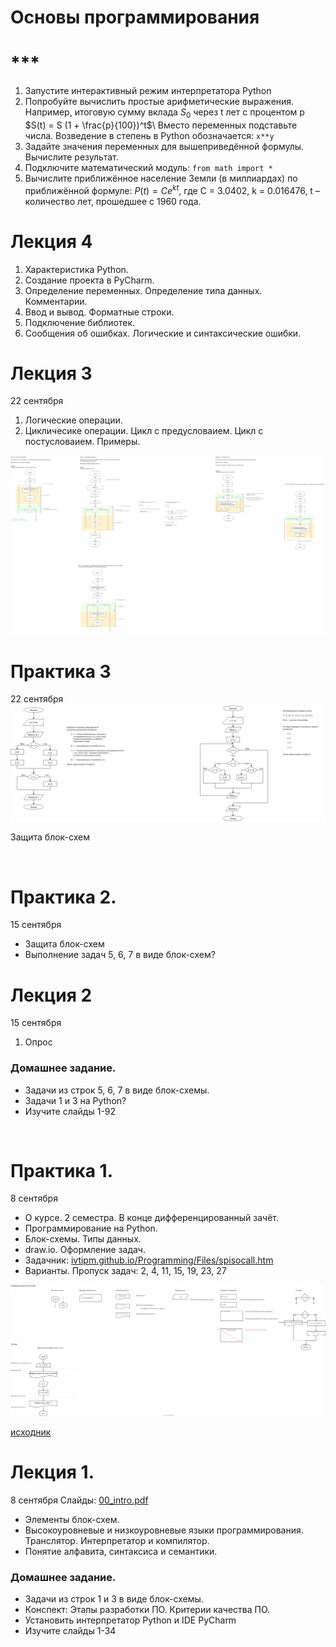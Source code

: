 # Основы программирования

# ***
1. Запустите интерактивный режим интерпретатора Python
2. Попробуйте вычислить простые арифметические выражения. 
  Например, итоговую сумму вклада $S_0$ через t лет с процентом p $S(t) = S (1 + \frac{p}{100})^t$\\
  Вместо переменных подставьте числа. Возведение в степень в Python обозначается: `x**y`
3. Задайте значения переменных для вышеприведённой формулы. Вычислите результат.
1.  Подключите математический модуль: `from math import *`
1. Вычислите приближённое население Земли (в миллиардах) по приближённой формуле:
$P(t) = C e ^ {kt}$, где C = 3.0402, k = 0.016476, t – количество лет, прошедшее с 1960 года.


  


# Лекция 4
1. Характеристика Python.
2. Создание проекта в PyCharm.
6. Определение переменных. Определение типа данных. Комментарии. 
7. Ввод и вывод. Форматные строки. 
8. Подключение библиотек.
9. Сообщения об ошибках. Логические и синтаксические ошибки. 


# Лекция 3
22 сентября

1. Логические операции.
1. Цикличесике операции. Цикл с предусловаием. Цикл с постусловаием. Примеры.

![](cycles.drawio.png)


# Практика 3
22 сентября
![](scheme2.drawio.png)

Защита блок-схем

<br>

# Практика 2.
15 сентября
- Защита блок-схем
- Выполнение задач 5, 6, 7 в виде блок-схем?


# Лекция 2
15 сентября
1. Опрос


### Домашнее задание.
- Задачи из строк 5, 6, 7 в виде блок-схемы.
- Задачи 1 и 3 на Python?
- Изучите слайды 1-92

<br>


# Практика 1.
8 сентября
- О курсе. 2 семестра. В конце дифференцированный зачёт.
- Программирование на Python.
- Блок-схемы. Типы данных.
- draw.io. Оформление задач.
- Задачник: [ivtipm.github.io/Programming/Files/spisocall.htm](https://ivtipm.github.io/Programming/Files/spisocall.htm)
- Варианты. Пропуск задач: 2, 4, 11, 15, 19, 23, 27

![](Flowchart_explained.drawio.svg)

[исходник](https://viewer.diagrams.net/?tags=%7B%7D&highlight=0000ff&edit=_blank&layers=1&nav=1&title=Flowchart_explained.drawio#R7V1bk5s4Fv4t%2B%2BCqZKu6C8TNPPrWyWaT2tR2tpLZN9qmbWZs04PptHt%2B%2FUgghC4HAzbYuEO6yrEFCJC%2Bcz86GhiTzf5D5D2tvoQLfz1A2mI%2FMKYDhGzTMfB%2FpOU1bTGQZaYtyyhYpG163nAf%2FOXTRo22PgcLfyecGIfhOg6exMZ5uN3681ho86IofBFPewzX4l2fvKWvNNzPvbXa%2Bj1YxKu0dWhpeftHP1iusjvrGj2y8bKTacNu5S3CF67JmA2MSRSGcfpts5%2F4azJ62bik190VHGUPFvnbuMoFD588%2Bz%2F7D%2F%2F10edV%2FKJ9%2BzSe%2F%2B8G0WeLX7MX9hf4%2FenPMIpX4TLceutZ3jqOwuftwie9avhXfs7nMHzCjTpu%2FN2P41c6md5zHOKmVbxZ06OP4Ta%2B8zbBmoDi6zd8%2F3tvu6MH7sPnaE6uW8UxnmNkGSP8gd%2BKfJATdrfLMFyufe8p2N3Ow01yYL5LTr17TLvFX5OOLTTmu04fSLfxb3X06IDusvsXDRk9j4wTdyEd8w9%2BuPHjCD%2BBFvlrLw5%2BijjyKByX7Dx26dcwwI%2BCNEo7RgYxSjlWhqOsi9iLln5Mr8rnHX%2FhHiNvStBQAxn0gX9662f6CgM83%2B6UfI61AZ7IoZN9x5%2Fj5HOmwGkXR%2BEfjHSQCARMEk%2FkvM1%2BSdjH7eM6fJmvvCi%2Bjf1oE2y9OIzwaS%2BrIPbvn7xkWl7wmXXm86cfxf7%2B4ExlI66JI2649PdLTviMvFcc0dta8eQK01J3Dkx4DkZ0rMlnOh9WMh%2F2NY%2B%2BKY2%2BaVsXHn3rV%2BWNeBKj1x%2FkHW6t7Odv9JWSH9O98OuV%2F%2FXVjwI8%2Fn5EGwuhkfKvcvS3zWhN0711MLLYP1PCYTW%2BW7dfxl2yflPB0xo%2Fd1Veguw1Hv%2FxIviJvy7J1%2F0ATfBNRkRTWoceeZt3CYNBHJtxue968pkeRe%2BzHvEDcp0C98FyYkJ0pPS%2F%2Bel3fIjku4nPsE1vkU7QO8otaaec9Epa3qtslHLKuRctCjhix0hYZfzeOljiUZiu%2FUcyIDv8%2BMF2%2BTn5NUUa7WMSrgnTxy9tIJP8sb64I7pD%2Fpph%2B7ZliWRhq0IXOZbK9mXyaYzt64Dmg%2Bw%2Fn4mePv6IOwhT1H4PI2xLsCOFoFmE8%2BdNMkBlwHlIhcfnhy4hqT4qVOw1gBNd17VSoOjOOfUDHR0ACuakWtKm8RCZJC%2FUI%2BWsSDGHF0eKASvyKBFEY07epSLIJLAhX%2B6yRnzaXSb%2BUq2ftcxEEYk%2F3ezyKWegmVyHQ66rYXbyMMWqLE7JIUfsjZl%2BFtc%2BpI8kPHkqsjXu5Ily4ZR7cVehDTzpsYh9SZARYARzbz2izZtgsUhVcX8X%2FOU9JB0R8fZENKtkZq3xwJqSnrD2vaMAVnC6Dbekl8dgvZabANwX0h5EEEkH9BVRE4hnvDBDvAMIURNAvNUa4gtMV5Ob%2FhGnemkcUDROwxtytMHjL8UZ74PgVUP8OSlCUgXljU4uU4pqTW4jOpE4nQhwRCDIFDZbm04Lns5SbxDHWvIpr%2BK5uJ7ZQq7VtdmyK4kb9l0SOiY3kYxFpyfjT9Urcj1TpagGHZgr5xjVgPFHxkkly1grmqVekNYRpKCRgQB8GK3hY3iskTERm8kR7bXwgtfeKjmvVWJB0YXzWiWAS7AVq2SYCY7qVolkyDRrm%2FCah67oJWOqP%2Bbt0vPXMm3K5WbPketwZAsw5hmJnMW0ydg%2FQDZFBPOGNaph52wVpPpv92UyDo%2BBt17763AZeRtCUFwQSzjGRbdKpyfY%2B1lCSweE4ZEu%2FnaE4RCV61kgaloThghw5hKqvuPY%2FEyMGzGVG78sDVrNCgSExl1JhZEaZboeqsc9dY7qVRfrPVN2iZ78z4MMIPLnsbddJtK1J%2F5i4hfDhrqmKi1twKsD7AHwZ6ph7arRaDgiTsG6oWCdD6wZqnx9bgqa1S8CKQQP4biBx3g3Y129vk%2B%2BEv37Hen2hnT7nh2Ol%2B%2FonSuH83s6PpGOD2YDJGQtGx8xSWDKTvyWZDMR50Q7BG9BAYwhQPDMGdM8xQNOVIDic4M5M1zrWYnM0mYXmqItij9t4WR6ms5ZECzkoSlaCG9Ua3I%2Fx7MrausIj3xKVIeF%2Fw5EdciF%2F6jID3rbuoIWrlBdltHAU50LUF17tjXgDe%2BJrie6t0N0WD%2BTYvUaIOrOS3RgiKEnup7o3gzR2U7niK4g%2BDLhQGILsAFSKCYZfTCk8fEOnkSQiEyehupGQ2YQ8R1wdmVoh8M3JncXltSjc%2F2PlJ75VDc1vsPoyBJZUcoJeuKpTzyOIamJlko8hnFO4sluJhMPLwLuCkDsJN8Niks%2Bk4LCGnHihsFOYuI8W9eUdisDYmmOhhhPRXzylMXdYsaB2OAYgUQYMxb0VyiNeqmz3hgX4FPmDGXcJiJBqg%2Bm5YOGNBLg1p7insiaIDLbBIgM8oC0R2TgOoje5dm7PK%2Fb5TnHVJqMQ2WnZxseTgeKmEHpP3prMQ1DDXluBZLqAXeFsTLz4rEyA4qVSVjyt4sRqc6Ri2QOEOIi6quCw8TVNDxsB6a2dDkzN2%2FWAXl%2F4qpn5Ej5iK4j4aFgPbLak5yi5cg9tVypwihYnNCUIi9p6Lq4dHjKadAap6FLZqzDWbvJUTdTvQsVdg16tlRPT5V90FxQTzCUEeCtZjt7ZuYQ4F1S4nvlr8BSPZntjziPlmT6SEN6OfOgltqfq%2FcK%2Fc9G9thuqO6Fovk7QIajAeWcN6H5%2F9iPZw9%2FfHRe%2Fr1Hu%2Fvg3vr%2Fd1RQ%2BmVkKKYg71sqmd4ryGoyZEZ21qwmcCbgVXSCyw6QrW%2B%2BSkkCkRqZiXxNJ3CcjYqy%2BdSaTobshx62JirB94QlJRNLPZKuBkls%2BciFkAStaGeqR10ZcWSZqoU%2FD3ZBuC0QL12AVhNiSa6MZQD%2Bdx1aAsHKZTUul%2BBFiz0fkWF8bCWt4%2FkPjeXzxbVgHU87E6OyJUZlV7QOR1HkvXKnUeX%2BwI0kR4hNF60X2a3qBfRJc8JIn6FRvlmwNrtX6ZolIH8fxD%2B477%2FlXeBf%2BUXkB39N5ep1zRHi2XRPybqxz6wxqFlG08zbbHsbIrBpnENTBUivIBxUEOQAfdXSme0pCIxMeh52Ag%2FJhHQpE0GNS%2FPTHEhAfgYQONUz%2BtdINJSESB8GWYR092cUv5uSiGkeSUXsm1c9OovAm9wcf4sKUbG%2BTsLxzMzSYa1McMJB7tAm4lkwcZmX4GXHaj5vjgcaVXkgakWRqm2HGIZYD8o1BbNCvcCULCTpgpbsEMCBk5eEyd39RYEzMLIjJpSy2h00eY1dxQeMNDGn2lWy5JjnSAoq8Tl9UjUFKVGWvcVUuFFfufVMHB0V2NkCR4fyR9vj6EavnZ7OmVFl7bQjnFl2%2BHSTM0P1ZcC8y6wIWK5GK1XA9OrLXPL%2BUHF%2FqKZS3HPQZnRiTVQpWPmUy3FQpIJ0Wmtrkpyd6uXo6Cbr9KI5PcFqy5XjQlXizmv9FK8OXOnC4kC%2BVI6k9CXtOevgLpRhoWYDVc3pp%2BmWZDYGcqGCZAIhjIV4boi%2FkKAnWCz8rSLouwC9BpB1g%2BR8P6gqOrQETo7XNIes4i1JJGTNuKgyv4oSido%2Fv%2FRmquTGqctRswTBfJ2pFLUe3RSuJzuUtd%2FD%2B%2FLwRkCQ3NQBeOtNlG6FUySuym8Ebt7UBXSocnf%2BHP1kmsPx9otR1X7JVkJ1xLtetPrxDW%2FNp0tVJvNquufYHQ6eheER1C0gt3cRN5VzB%2BwoB5%2FodIuQ1UTrFTa06a5ogbArWoGBfRU7ktWd8DpVtSW%2BgADLWG9r2Sw8qQWWMb8axeF82urSatCpzpd3kIqQcFVP6MkTThLo3Oc4044lRzqYtFe8LoOtoLzowu3D6wSaAJcUyNE1QOgYkE7Z3noAyDd4YSl0ZcylXJo4VaWJ2y1pAtZO4yJ6QoVyi%2BMkYnCthIew%2BhMsfjeiq8wYp0J8NaSZENGTr%2BU9RIi7SstieW84SNeeWJSciLoBSEUD2g9MTglsjnEBUrFnXA0zLrci4zI7Zs%2BqfkCqAq8Kqf5cBfsrr0lsCS%2FtaM1SCULdhFaUnDXKYB7jK%2But6TbYiFnVmjYbz1w%2FDUKqNR0M%2BApDaV7nKi3uI4GtyeXJV80KrKo7nrXHCtRY8bWwgivyoZ%2FAH6omZJpWt%2FhDWcajW%2BZjOcW7kvjy5HyaoLdqTrBqoDzCM1s1BZVnqmfBXHMMBspCOm8MxoRcHrLsUCpNLbzdismKTpedKgl9SulpdvKnOFPxkfEd%2BTsEg45UpbrRkeRztWVHfdWyVLZW1lPL6x1NKHGqB%2Bc1g1OWQJacO1IdnGU9tQ1OKPeqB%2BdbAierXnUyOJWe2q5SVJDg0vwOqx2tSV2rBBoDbwM6npJGp0M10HRIyW4t5mnB5ejcWZa0Ka1S07mwE%2BICVFqPlZaxYkNJWVBKcXtYAcJM09ItzaV9a%2FgdAtgqQ65qP%2F%2B9x0pFrMjauAOFHKBEnfawApUwk%2FjKiCtziqol6vwau8N3CEkI2sunLQn15c7a%2FuuTsfhqv27vrN%2B%2FuONXH6qFd0CXnq%2B93S6YH9Kgi9xnkq4JDOWl1E%2BD1R%2FMitTpR2qfak%2Ft2e3gbNarXn7UbDYaX6gKjQoe%2B2GnIGShoyEkrds1ZA9kyxCq4vlpfyXI8VxEjAKBr2ipkALPs2FINR7yOfSQ%2FZ7wndjnQhHyleRX0T4Xug5pkFA2bhPhBxBe7puj6lOpFebHyHQkne3cMl0tutnvdHP9HABa43leDgDXQXbvOBeUur6D3%2FZW9SmA1Y2UPOqpXrALbulGnLCZeZ7tGRqef63qRpStWX666gG6iAg4rc50XduhWNdqQXQMZdFRUZevIIWU8qcFBkZTUgh1BC0NKgw6amfa5U1xdKNigLRuUShkW7I%2FaXi4KpT6bNIVJ5eFOjDSvTHzJlQZJcSqQ2G2s6oyl6nY3KSn82I8R%2B1qqJm3LvdPZjEVk5pqM7Oh4hzvKDNTnay9QXZ1XMxRqnJcnIvpaiDtV1XI21LNbFtx5lhHskmF%2BVTVyGszRvVORgljVPRC6YqWGCOwPUxWEw2xqmIzNHAn6fJoVnMMldUcK2GFTTAEYyhLUKhQ5VkN9KOScDud2lhZPkh7EXc3eIxcRfM6NnqMLBmCutxVy65m%2FeqiAuWSxDyTJEEy%2B38TkkRRyk%2BUJPhnFJJVZPnpZHnQl3DhkzP%2BBg%3D%3D)


# Лекция 1.
8 сентября
Слайды: [00_intro.pdf](https://github.com/VetrovSV/Programming/raw/master/00_intro.pdf)
- Элементы блок-схем. 
- Высокоуровневые и низкоуровневые языки программирования. Транслятор. Интерпретатор и компилятор.
- Понятие алфавита, синтаксиса и семантики.

### Домашнее задание.
- Задачи из строк 1 и 3 в виде блок-схемы.
- Конспект: Этапы разработки ПО. Критерии качества ПО.
- Установить интерпретатор Python и IDE PyCharm
- Изучите слайды 1-34
